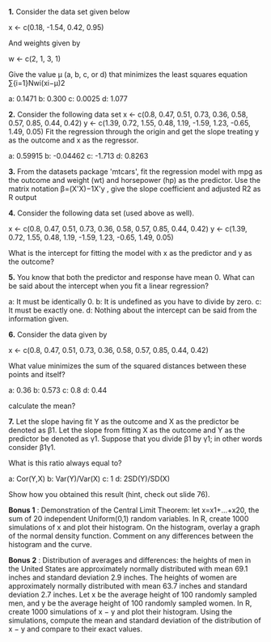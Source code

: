 **1.** Consider the data set given below

x <- c(0.18, -1.54, 0.42, 0.95)

And weights given by

w <- c(2, 1, 3, 1)

Give the value μ (a, b, c, or d) that minimizes the least squares equation ∑{i=1}Nwi(xi−μ)2

a: 0.1471
b: 0.300
c: 0.0025
d: 1.077

**2.** Consider the following data set
x <- c(0.8, 0.47, 0.51, 0.73, 0.36, 0.58, 0.57, 0.85, 0.44, 0.42)
y <- c(1.39, 0.72, 1.55, 0.48, 1.19, -1.59, 1.23, -0.65, 1.49, 0.05)
Fit the regression through the origin and get the slope treating y as the outcome and x as the regressor.

a: 0.59915
b: -0.04462
c: -1.713
d: 0.8263

**3.** From the datasets package 'mtcars', fit the regression model with mpg as the outcome and weight (wt) and horsepower (hp) as the predictor. Use the matrix notation β=(X'X)−1X'y , give the slope coefficient and adjusted R2 as R output

**4.** Consider the following data set (used above as well).

x <- c(0.8, 0.47, 0.51, 0.73, 0.36, 0.58, 0.57, 0.85, 0.44, 0.42)
y <- c(1.39, 0.72, 1.55, 0.48, 1.19, -1.59, 1.23, -0.65, 1.49, 0.05)

What is the intercept for fitting the model with x as the predictor and y as the outcome?

**5.** You know that both the predictor and response have mean 0. What can be said about the intercept when you fit a linear regression?

a: It must be identically 0.
b: It is undefined as you have to divide by zero.
c: It must be exactly one.
d: Nothing about the intercept can be said from the information given.

**6.** Consider the data given by

x <- c(0.8, 0.47, 0.51, 0.73, 0.36, 0.58, 0.57, 0.85, 0.44, 0.42)

What value minimizes the sum of the squared distances between these points and itself?

a: 0.36
b: 0.573
c: 0.8
d: 0.44

 calculate the mean?

**7.** Let the slope having fit Y as the outcome and X as the predictor be denoted as β1. Let the slope from fitting X as the outcome and Y as the predictor be denoted as γ1. Suppose that you divide β1 by γ1; in other words consider β1γ1.

What is this ratio always equal to?

a: Cor(Y,X)
b: Var(Y)/Var(X)
c: 1
d: 2SD(Y)/SD(X)

Show how you obtained this result (hint, check out slide 76).

**Bonus 1** : Demonstration of the Central Limit Theorem: let x=x1+…+x20, the sum of 20 independent Uniform(0,1) random variables. In R, create 1000 simulations of x and plot their histogram. On the histogram, overlay a graph of the normal density function. Comment on any differences between the histogram and the curve.

**Bonus 2** : Distribution of averages and differences: the heights of men in the United States are approximately normally distributed with mean 69.1 inches and standard deviation 2.9 inches. The heights of women are approximately normally distributed with mean 63.7 inches and standard deviation 2.7 inches. Let x be the average height of 100 randomly sampled men, and y be the average height of 100 randomly sampled women. In R, create 1000 simulations of x − y and plot their histogram. Using the simulations, compute the mean and standard deviation of the distribution of x − y and compare to their exact values.
